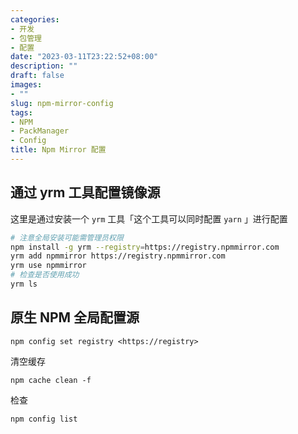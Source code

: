 ```yaml
---
categories:
- 开发
- 包管理
- 配置
date: "2023-03-11T23:22:52+08:00"
description: ""
draft: false
images:
- ""
slug: npm-mirror-config
tags:
- NPM
- PackManager
- Config
title: Npm Mirror 配置
---
```



## 通过 yrm 工具配置镜像源

这里是通过安装一个 `yrm` 工具「这个工具可以同时配置 `yarn` 」进行配置

```bash
# 注意全局安装可能需管理员权限
npm install -g yrm --registry=https://registry.npmmirror.com 
yrm add npmmirror https://registry.npmmirror.com
yrm use npmmirror
# 检查是否使用成功
yrm ls
```

## 原生 NPM 全局配置源

```shell
npm config set registry <https://registry>
```

清空缓存

```shell
npm cache clean -f
```

检查

```shell
npm config list
```
